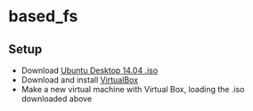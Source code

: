 # based_fs

## Setup

* Download [Ubuntu Desktop 14.04 .iso](http://www.ubuntu.com/download/desktop "Ubuntu 14.04")
* Download and install [VirtualBox](https://www.virtualbox.org/wiki/Downloads)
* Make a new virtual machine with Virtual Box, loading the .iso downloaded above